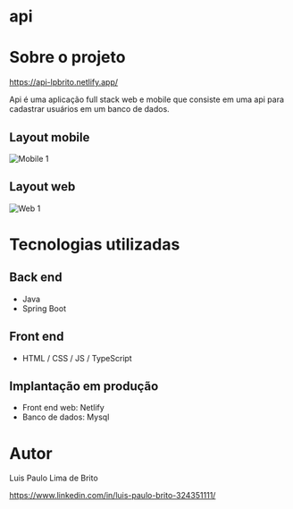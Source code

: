 # api

# Sobre o projeto

https://api-lpbrito.netlify.app/

Api é uma aplicação full stack web e mobile que consiste em uma api para cadastrar usuários em um banco de dados.

## Layout mobile
![Mobile 1](https://github.com/luispaulobrito/assets/blob/main/Screenshot_1.jpg)

## Layout web
![Web 1](https://github.com/luispaulobrito/assets/blob/main/Screenshot_2.jpg)


# Tecnologias utilizadas
## Back end
- Java
- Spring Boot

## Front end
- HTML / CSS / JS / TypeScript

## Implantação em produção
- Front end web: Netlify
- Banco de dados: Mysql

# Autor

Luis Paulo Lima de Brito

https://www.linkedin.com/in/luis-paulo-brito-324351111/
